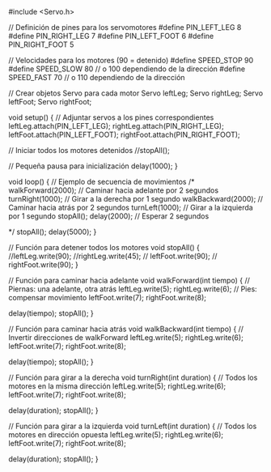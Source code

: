 #include <Servo.h>


// Definición de pines para los servomotores
#define PIN_LEFT_LEG  8
#define PIN_RIGHT_LEG 7
#define PIN_LEFT_FOOT 6
#define PIN_RIGHT_FOOT 5

// Velocidades para los motores (90 = detenido)
#define SPEED_STOP 90
#define SPEED_SLOW 80  // o 100 dependiendo de la dirección
#define SPEED_FAST 70  // o 110 dependiendo de la dirección

// Crear objetos Servo para cada motor
Servo leftLeg;
Servo rightLeg;
Servo leftFoot;
Servo rightFoot;

void setup() {
  // Adjuntar servos a los pines correspondientes
  leftLeg.attach(PIN_LEFT_LEG);
  rightLeg.attach(PIN_RIGHT_LEG);
  leftFoot.attach(PIN_LEFT_FOOT);
  rightFoot.attach(PIN_RIGHT_FOOT);
 
  // Iniciar todos los motores detenidos
  //stopAll();
 
  // Pequeña pausa para inicialización
  delay(1000);
}

void loop() {
  // Ejemplo de secuencia de movimientos
 /* walkForward(2000);  // Caminar hacia adelante por 2 segundos
  turnRight(1000);    // Girar a la derecha por 1 segundo
  walkBackward(2000); // Caminar hacia atrás por 2 segundos
  turnLeft(1000);     // Girar a la izquierda por 1 segundo
  stopAll();
  delay(2000);        // Esperar 2 segundos

  */
   stopAll();
   delay(5000);
}

// Función para detener todos los motores
void stopAll() {
  //leftLeg.write(90);
 //rightLeg.write(45);
 // leftFoot.write(90);
  // rightFoot.write(90);
}

// Función para caminar hacia adelante
void walkForward(int tiempo) {
  // Piernas: una adelante, otra atrás
  leftLeg.write(5);
  rightLeg.write(6);
  // Pies: compensar movimiento
  leftFoot.write(7);
  rightFoot.write(8);
 
  delay(tiempo);
  stopAll();
}

// Función para caminar hacia atrás
void walkBackward(int tiempo) {
  // Invertir direcciones de walkForward
  leftLeg.write(5);
  rightLeg.write(6);
  leftFoot.write(7);
  rightFoot.write(8);
 
  delay(tiempo);
  stopAll();
}

// Función para girar a la derecha
void turnRight(int duration) {
  // Todos los motores en la misma dirección
  leftLeg.write(5);
  rightLeg.write(6);
  leftFoot.write(7);
  rightFoot.write(8);
 
  delay(duration);
  stopAll();
}

// Función para girar a la izquierda
void turnLeft(int duration) {
  // Todos los motores en dirección opuesta
  leftLeg.write(5);
  rightLeg.write(6);
  leftFoot.write(7);
  rightFoot.write(8);
 
  delay(duration);
  stopAll();
}
